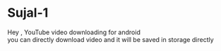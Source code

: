 # Sujal-1
Hey , YouTube video downloading for android <br>
you can directly download video and it will be saved in storage directly 
